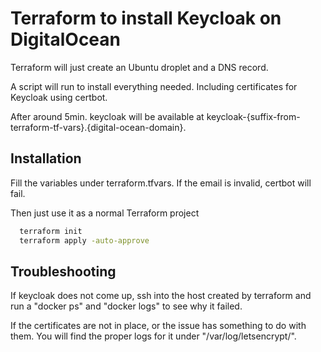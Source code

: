 # Terraform to install Keycloak on DigitalOcean

Terraform will just create an Ubuntu droplet and a DNS record. 

A script will run to install everything needed. Including certificates for Keycloak using certbot. 

After around 5min. keycloak will be available at keycloak-{suffix-from-terraform-tf-vars}.{digital-ocean-domain}.

## Installation

Fill the variables under terraform.tfvars. If the email is invalid, certbot will fail.

Then just use it as a normal Terraform project
```bash
  terraform init
  terraform apply -auto-approve
```
## Troubleshooting

If keycloak does not come up, ssh into the host created by terraform and run a "docker ps" and "docker logs" to see why it failed. 

If the certificates are not in place, or the issue has something to do with them. You will find the proper logs for it under "/var/log/letsencrypt/".
